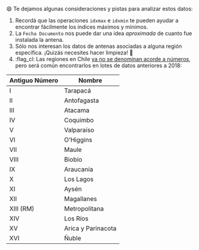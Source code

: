 :smile: Te dejamos algunas consideraciones y pistas para analizar estos datos:

1. Recordá que las operaciones `idxmax` e `idxmin` te pueden ayudar a encontrar fácilmente los índices máximos y mínimos. 
2. La `Fecha Documento` nos puede dar una idea _aproximada_ de cuanto fue instalada la antena.
3. Sólo nos interesan los datos de antenas asociadas a alguna región específica. ¡Quizás necesites hacer limpieza! 🧹
4. :flag_cl: Las regiones en Chile [ya no se denominan acorde a números](https://www.sernatur.cl/desde-ahora-regiones-solo-se-conoceran-por-su-nombre/), pero será común encontrarlos en lotes de datos anteriores a 2018: 

|Antiguo Número|Nombre|
|---|---|
|I|Tarapacá|
|II|Antofagasta|
|III|Atacama|
|IV|Coquimbo|
|V|Valparaíso|
|VI|O’Higgins|
|VII|Maule|
|VIII|Biobío|
|IX|Araucanía|
|X|Los Lagos|
|XI|Aysén|
|XII|Magallanes|
|XIII (RM)|Metropolitana|
|XIV|Los Ríos|
|XV|Arica y Parinacota|
|XVI|Ñuble|
